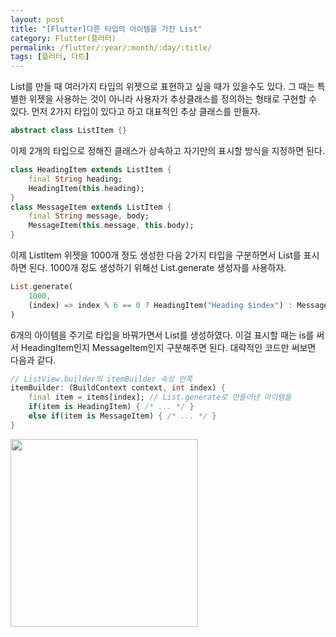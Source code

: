 ```yaml
---
layout: post
title: "[Flutter]다른 타입의 아이템을 가진 List"
category: Flutter(플러터)
permalink: /flutter/:year/:month/:day/:title/
tags: [플러터, 다트]
---
```


List를 만들 때 여러가지 타입의 위젯으로 표현하고 싶을 때가 있을수도 있다. 그 때는 특별한 위젯을 사용하는 것이 아니라 사용자가 추상클래스를 정의하는 형태로 구현할 수 있다. 먼저 2가지 타입이 있다고 하고 대표적인 추상 클래스를 만들자.

```dart
abstract class ListItem {}
```

이제 2개의 타입으로 정해진 클래스가 상속하고 자기만의 표시할 방식을 지정하면 된다.

```dart
class HeadingItem extends ListItem {
    final String heading;
    HeadingItem(this.heading);
}
class MessageItem extends ListItem {
    final String message, body;
    MessageItem(this.message, this.body);
}
```

이제 ListItem 위젯을 1000개 정도 생성한 다음 2가지 타입을 구분하면서 List를 표시하면 된다. 1000개 정도 생성하기 위해선 List.generate 생성자를 사용하자.

```dart
List.generate(
	1000,
    (index) => index % 6 == 0 ? HeadingItem("Heading $index") : MessageItem("Message $index", "Body $index") 
)
```

6개의 아이템을 주기로 타입을 바꿔가면서 List를 생성하였다. 이걸 표시할 때는 is를 써서 HeadingItem인지 MessageItem인지 구분해주면 된다. 대략적인 코드만 써보면 다음과 같다.

```dart
// ListView.builder의 itemBuilder 속성 안쪽
itemBuilder: (BuildContext context, int index) {
    final item = items[index]; // List.generate로 만들어낸 아이템들
    if(item is HeadingItem) { /* ... */ }
    else if(item is MessageItem) { /* ... */ }
}
```

<img src="https://user-images.githubusercontent.com/35518072/42483564-34f35d10-8429-11e8-859c-1ac3e9ed5d6c.gif" width="300px">